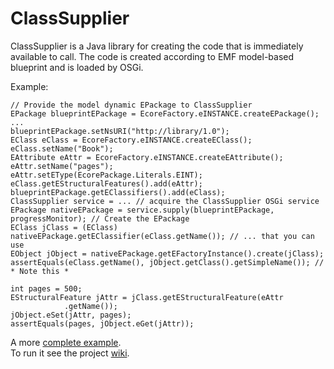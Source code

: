 ClassSupplier
============

ClassSupplier is a Java library for creating the code that is immediately available to call. The code is created according to EMF model-based blueprint and is loaded by OSGi.  


Example:  

    // Provide the model dynamic EPackage to ClassSupplier
    EPackage blueprintEPackage = EcoreFactory.eINSTANCE.createEPackage();
    ...
    blueprintEPackage.setNsURI("http://library/1.0");
    EClass eClass = EcoreFactory.eINSTANCE.createEClass();
    eClass.setName("Book");
    EAttribute eAttr = EcoreFactory.eINSTANCE.createEAttribute();
    eAttr.setName("pages");
    eAttr.setEType(EcorePackage.Literals.EINT);
    eClass.getEStructuralFeatures().add(eAttr);
    blueprintEPackage.getEClassifiers().add(eClass);
    ClassSupplier service = ... // acquire the ClassSupplier OSGi service
    EPackage nativeEPackage = service.supply(blueprintEPackage, progressMonitor); // Create the EPackage
    EClass jClass = (EClass) nativeEPackage.getEClassifier(eClass.getName()); // ... that you can use
    EObject jObject = nativeEPackage.getEFactoryInstance().create(jClass);
    assertEquals(eClass.getName(), jObject.getClass().getSimpleName()); // * Note this *
    
    int pages = 500;
    EStructuralFeature jAttr = jClass.getEStructuralFeature(eAttr
                .getName());
    jObject.eSet(jAttr, pages);
    assertEquals(pages, jObject.eGet(jAttr));  
  
A more [complete example](/org.classsupplier.test/src/org/classsupplier/test/ClassSupplierTests.java).  
To run it see the project [wiki](https://github.com/kirillzotkin/ClassSupplier/wiki).  
